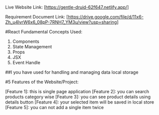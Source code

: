 Live Website Link: [https://gentle-druid-62f647.netlify.app/]

Requirement Document Link: [https://drive.google.com/file/d/11x6-Zh_u4lvrW6x6_08pP-7RNH7_YM3u/view?usp=sharing]

#React Fundamental Concepts Used:


1. Components
2. State Management
3. Props
4. JSX
5. Event Handle


##I you have used for handling and managing data local storage

#5 Features of the Website/Project:

[Feature 1]: this is single page application
[Feature 2]: you can search products category wise
[Feature 3]: you can see product details using details button
[Feature 4]: your selected item will be saved in local store
[Feature 5]: you can not add a single item twice 